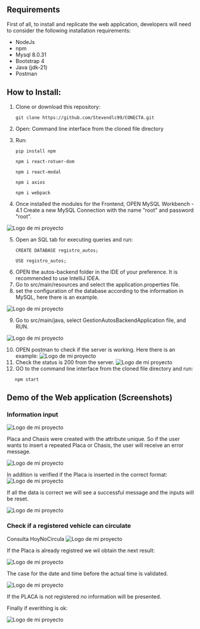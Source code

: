## Requirements

First of all, to install and replicate the web application, developers will need to consider the following installation requirements:

- NodeJs
- npm
- Mysql  8.0.31
- Bootstrap 4
- Java (jdk-21)
- Postman 

## How to Install:
1. Clone or download this repository:
     ```
     git clone https://github.com/Stevendlc99/CONECTA.git
     ```

2. Open: Command line interface from the cloned file directory
3. Run:
    ```
    pip install npm
     ```
    ```
    npm i react-rotuer-dom
     ```
     ```
    npm i react-modal
     ```
      ```
    npm i axios
     ```
      ```
    npm i webpack
     ```
4. Once installed the modules for the Frontend, OPEN MySQL Workbench -
4.1 Create a new MySQL Connection with the name "root" and password "root".

![Logo de mi proyecto](https://github.com/Stevendlc99/CONECTA/raw/main/Images_Readme/mysql.PNG)

5. Open an SQL tab for executing queries and run:
     ```
    CREATE DATABASE registro_autos;
     ```
      ```
    USE registro_autos;
     ```
6. OPEN the autos-backend folder in the IDE of your preference. It is recommended to use IntelliJ IDEA.
7. Go to src/main/resources and select the application.properties file.
8. set the configuration of the database according to the information in MySQL, here there is an example.

![Logo de mi proyecto](https://github.com/Stevendlc99/CONECTA/raw/main/Images_Readme/properties.PNG)

9. Go to src/main/java, select GestionAutosBackendApplication file, and RUN.

![Logo de mi proyecto](https://github.com/Stevendlc99/CONECTA/raw/main/Images_Readme/run.PNG)

10. OPEN postman to check if the server is working. Here there is an example:
![Logo de mi proyecto](https://github.com/Stevendlc99/CONECTA/raw/main/Images_Readme/postman.PNG)
11. Check the status is 200 from the server.
![Logo de mi proyecto](https://github.com/Stevendlc99/CONECTA/raw/main/Images_Readme/postman2.PNG)
12. GO to the command line interface from the cloned file directory and run:
 ```
    npm start
 ```

## Demo of the Web application (Screenshots)
### Information input
![Logo de mi proyecto](https://github.com/Stevendlc99/CONECTA/raw/main/Images_Readme/input.PNG)

Placa and Chasis were created with the attribute unique. So if the user wants to insert a repeated Placa or Chasis, the user will receive an error message. 

![Logo de mi proyecto](https://github.com/Stevendlc99/CONECTA/raw/main/Images_Readme/placaRepetida.PNG)

In addition is verified if the Placa is inserted in the correct format:
![Logo de mi proyecto](https://github.com/Stevendlc99/CONECTA/raw/main/Images_Readme/placaFormato.PNG)

If all the data is correct we will see a successful message and the inputs will be reset.

![Logo de mi proyecto](https://github.com/Stevendlc99/CONECTA/raw/main/Images_Readme/exito.PNG)

### Check if a registered vehicle can circulate
Consulta HoyNoCircula
![Logo de mi proyecto](https://github.com/Stevendlc99/CONECTA/raw/main/Images_Readme/consulta.PNG)

If the Placa is already registred we wil obtain the next result:

![Logo de mi proyecto](https://github.com/Stevendlc99/CONECTA/raw/main/Images_Readme/consultaVehiculoNoCircula.PNG)

The case for the date and time before the actual time is validated. 

![Logo de mi proyecto](https://github.com/Stevendlc99/CONECTA/raw/main/Images_Readme/resultadoValidacion.PNG)

If the PLACA is not registered no information will be presented.

Finally if everithing is ok:

![Logo de mi proyecto](https://github.com/Stevendlc99/CONECTA/raw/main/Images_Readme/vehiculoNoCircula.PNG)
